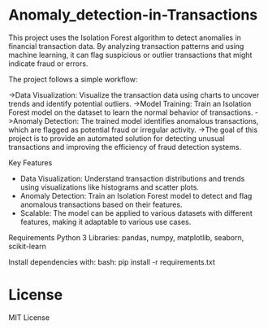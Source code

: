 # Anomaly_detection-in-Transactions

This project uses the Isolation Forest algorithm to detect anomalies in financial transaction data. By analyzing transaction patterns and using machine learning, it can flag suspicious or outlier transactions that might indicate fraud or errors.

The project follows a simple workflow:

->Data Visualization: Visualize the transaction data using charts to uncover trends and identify potential outliers.
->Model Training: Train an Isolation Forest model on the dataset to learn the normal behavior of transactions.
->Anomaly Detection: The trained model identifies anomalous transactions, which are flagged as potential fraud or irregular activity.
->The goal of this project is to provide an automated solution for detecting unusual transactions and improving the efficiency of fraud detection systems.

Key Features
* Data Visualization: Understand transaction distributions and trends using visualizations like histograms and scatter plots.
* Anomaly Detection: Train an Isolation Forest model to detect and flag anomalous transactions based on their features.
* Scalable: The model can be applied to various datasets with different features, making it adaptable to various use cases.

  
Requirements
Python 3
Libraries: pandas, numpy, matplotlib, seaborn, scikit-learn


Install dependencies with:
bash:
pip install -r requirements.txt

# License
MIT License

